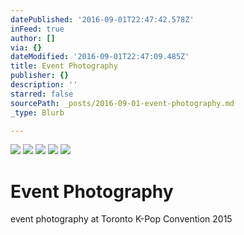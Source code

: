 ```yaml
---
datePublished: '2016-09-01T22:47:42.578Z'
inFeed: true
author: []
via: {}
dateModified: '2016-09-01T22:47:09.485Z'
title: Event Photography
publisher: {}
description: ''
starred: false
sourcePath: _posts/2016-09-01-event-photography.md
_type: Blurb

---
```

![](https://the-grid-user-content.s3-us-west-2.amazonaws.com/ca638f8a-8fc3-4acb-9724-4113368fd422.jpg)
![](https://the-grid-user-content.s3-us-west-2.amazonaws.com/bab1b120-db86-4326-8003-0299e772a4de.jpg)
![](https://the-grid-user-content.s3-us-west-2.amazonaws.com/155d9a18-fff2-42ad-ad9b-62ec4298cdd5.jpg)
![](https://the-grid-user-content.s3-us-west-2.amazonaws.com/b3e90f22-e14d-40d6-a8a5-845bd4e01c96.jpg)
![](https://the-grid-user-content.s3-us-west-2.amazonaws.com/441c3909-f8c9-46de-a69e-c95c54fa5fdb.jpg)

# Event Photography

event photography at Toronto K-Pop Convention 2015